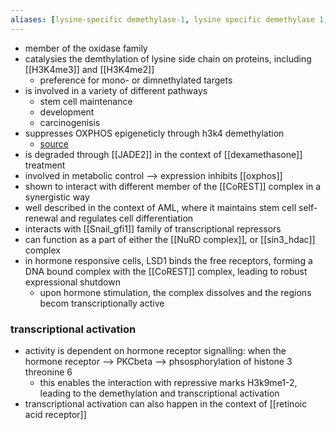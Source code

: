 ```yaml
---
aliases: [lysine-specific demethylase-1, lysine specific demethylase 1, lysine-specific demethylase 1, KDM1A]
---
```

- member of the oxidase family 
- catalysies the demthylation of lysine side chain on proteins, including [[H3K4me3]] and [[H3K4me2]]
	- preference for mono- or dimnethylated targets
- is involved in a variety of different pathways
	- stem cell maintenance
	- development
	- carcinogenisis 
- suppresses OXPHOS epigeneticly through h3k4 demethylation 
	- [source](https://pubmed.ncbi.nlm.nih.gov/22453831)
- is degraded through [[JADE2]] in the context of [[dexamethasone]] treatment 
- involved in metabolic control --> expression inhibits [[oxphos]]
- shown to interact with different member of the [[CoREST]] complex in a synergistic way
- well described in the context of AML, where it maintains stem cell self-renewal and regulates cell differentiation 
- interacts with [[Snail_gfi1]] family of transcriptional repressors
- can function as a part of either the [[NuRD complex]], or [[sin3_hdac]] complex
- in hormone responsive cells, LSD1 binds the free receptors, forming a DNA bound complex with the [[CoREST]] complex, leading to robust expressional shutdown
	- upon hormone stimulation, the complex dissolves and the regions becom transcriptionally active 

### transcriptional activation

- activity is dependent on hormone receptor signalling: when the hormone receptor --> PKCbeta --> phsosphorylation of histone 3 threonine 6
	- this enables the interaction with repressive marks H3k9me1-2, leading to the demethylation and transcriptional activation 
- transcriptional activation can also happen in the context of [[retinoic acid receptor]]